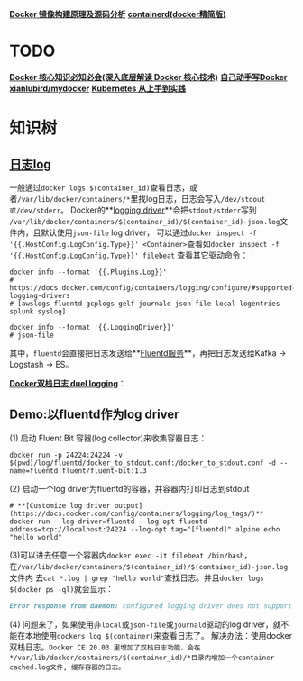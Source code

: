 

**[Docker 镜像构建原理及源码分析](https://gitbook.cn/books/5d0b4be966a9e7233095d290/index.html)**
**[containerd(docker精简版)](https://containerd.io/)**


# TODO
**[Docker 核心知识必知必会(深入底层解读 Docker 核心技术)](https://gitbook.cn/gitchat/column/5d70cfdc4dc213091bfca46f)**
**[自己动手写Docker](http://www.duokan.com/reader/www/app.html?id=af432a1b21c645b09fcae2581d340c76)**
**[xianlubird/mydocker](https://github.com/xianlubird/mydocker)**
**[Kubernetes 从上手到实践](https://juejin.im/book/5b9b2dc86fb9a05d0f16c8ac)**



# 知识树

## **[日志log](https://docs.docker.com/config/containers/logging/)**
一般通过`docker logs $(container_id)`查看日志，或者`/var/lib/docker/containers/*`里找log日志，日志会写入`/dev/stdout或/dev/stderr`。
Docker的**[logging driver](https://docs.docker.com/config/containers/logging/configure/)**会把`stdout/stderr`写到
`/var/lib/docker/containers/$(container_id)/$(container_id)-json.log`文件内，且默认使用`json-file` log driver，
可以通过`docker inspect -f '{{.HostConfig.LogConfig.Type}}' <Container>`查看如`docker inspect -f '{{.HostConfig.LogConfig.Type}}' filebeat`
查看其它驱动命令：
```shell script
docker info --format '{{.Plugins.Log}}'
# https://docs.docker.com/config/containers/logging/configure/#supported-logging-drivers
# [awslogs fluentd gcplogs gelf journald json-file local logentries splunk syslog]

docker info --format '{{.LoggingDriver}}'
# json-file
```
其中，`fluentd`会直接把日志发送给**[Fluentd服务](http://www.fluentd.org)**，再把日志发送给Kafka -> Logstash -> ES。

**[Docker双栈日志 duel logging](https://mp.weixin.qq.com/s/oZ5xbCbO_1lsgEa3QKBxoQ)**：
## Demo:以fluentd作为log driver
(1) 启动 Fluent Bit 容器(log collector)来收集容器日志：
```shell script
docker run -p 24224:24224 -v $(pwd)/log/fluentd/docker_to_stdout.conf:/docker_to_stdout.conf -d --name=fluentd fluent/fluent-bit:1.3
```

(2) 启动一个log driver为fluentd的容器，并容器内打印日志到stdout
```shell script
# **[Customize log driver output](https://docs.docker.com/config/containers/logging/log_tags/)**
docker run --log-driver=fluentd --log-opt fluentd-address=tcp://localhost:24224 --log-opt tag="[fluentd]" alpine echo "hello world"
```

(3)可以进去任意一个容器内`docker exec -it filebeat /bin/bash`，在`/var/lib/docker/containers/$(container_id)/$(container_id)-json.log`文件内
去`cat *.log | grep "hello world"`查找日志。并且`docker logs $(docker ps -ql)`就会显示：
```markdown
Error response from daemon: configured logging driver does not support reading
```

(4) 问题来了，如果使用非`local`或`json-file`或`journald`驱动的log driver，就不能在本地使用`dockers log $(container)`来查看日志了。
解决办法：使用docker双栈日志。`Docker CE 20.03 里增加了双栈日志功能，会在*/var/lib/docker/containers/$(container_id)/*目录内增加一个container-cached.log文件,
缓存容器的日志。`


